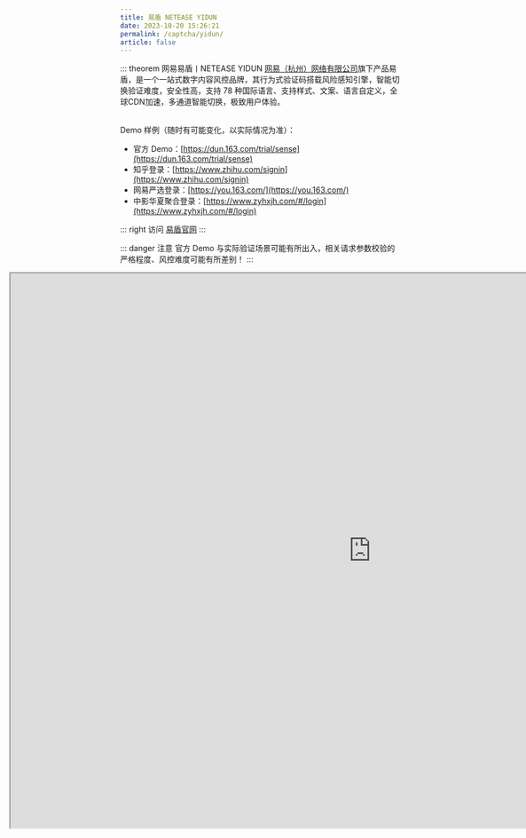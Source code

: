 ```yaml
---
title: 易盾 NETEASE YIDUN
date: 2023-10-20 15:26:21
permalink: /captcha/yidun/
article: false
---
```


::: theorem 网易易盾丨NETEASE YIDUN
[网易（杭州）网络有限公司](https://www.tianyancha.com/company/1207250686)旗下产品易盾，是一个一站式数字内容风控品牌，其行为式验证码搭载风险感知引擎，智能切换验证难度，安全性高，支持 78 种国际语言、支持样式、文案、语言自定义，全球CDN加速，多通道智能切换，极致用户体验。

<br>
Demo 样例（随时有可能变化，以实际情况为准）：
<br>

- 官方 Demo：[https://dun.163.com/trial/sense](https://dun.163.com/trial/sense)<Badge text="本页使用" type="error" vertical="middle"/>
- 知乎登录：[https://www.zhihu.com/signin](https://www.zhihu.com/signin)
- 网易严选登录：[https://you.163.com/](https://you.163.com/)
- 中影华夏聚合登录：[https://www.zyhxjh.com/#/login](https://www.zyhxjh.com/#/login)

::: right
访问 [易盾官网](https://dun.163.com/product/captcha)
:::

::: danger 注意
官方 Demo 与实际验证场景可能有所出入，相关请求参数校验的严格程度、风控难度可能有所差别！
:::


<iframe src="https://dun.163.com/trial/sense" scrolling="no" style="height: 1000px; width: 1300px; margin-left: -200px"></iframe>
